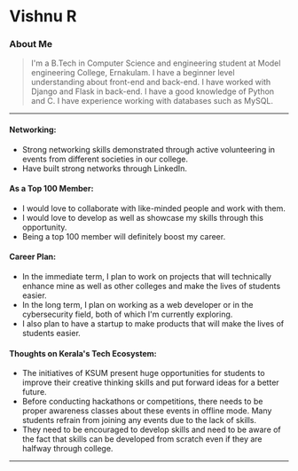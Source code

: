 # Vishnu R

### About Me

> I'm a B.Tech in Computer Science and engineering student at Model engineering College, Ernakulam. I have a beginner level understanding about front-end and back-end. I have worked with Django and Flask in back-end. I have a good knowledge of Python and C. I have experience working with databases such as MySQL.
---


#### Networking:

- Strong networking skills demonstrated through active volunteering in events from different societies in our college.
- Have built strong networks through LinkedIn.

#### As a Top 100 Member:

- I would love to collaborate with like-minded people and work with them.
- I would love to develop as well as showcase my skills through this opportunity.
- Being a top 100 member will definitely boost my career.

#### Career Plan:

- In the immediate term, I plan to work on projects that will technically enhance mine as well as other colleges and make the lives of students easier.
- In the long term, I plan on working as a web developer or in the cybersecurity field, both of which I'm currently exploring.
- I also plan to have a startup to make products that will make the lives of students easier.

#### Thoughts on Kerala's Tech Ecosystem:

- The initiatives of KSUM present huge opportunities for students to improve their creative thinking skills and put forward ideas for a better future.
- Before conducting hackathons or competitions, there needs to be proper awareness classes about these events in offline mode. Many students refrain from joining any events due to the lack of skills.
- They need to be encouraged to develop skills and need to be aware of the fact that skills can be developed from scratch even if they are halfway through college.

---
